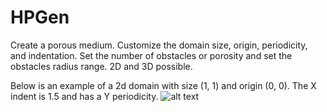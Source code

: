 # HPGen
Create a porous medium. Customize the domain size, origin, periodicity, and indentation. Set the number of obstacles or porosity and set the obstacles radius range. 2D and 3D possible.

Below is an example of a 2d domain with size (1, 1) and origin (0, 0). The X indent is 1.5 and has a Y periodicity.
![alt text](https://drive.google.com/uc?id=1DVnwRodpkKkxZqSzrbRM8dmikg-MOOq3)
